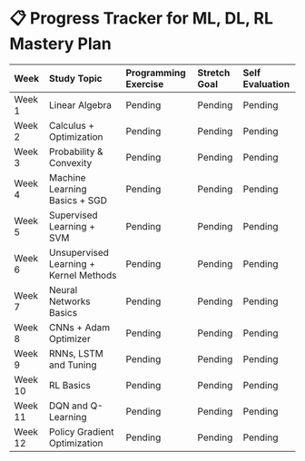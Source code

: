 # 📋 Progress Tracker for ML, DL, RL Mastery Plan

| Week | Study Topic | Programming Exercise | Stretch Goal | Self Evaluation |
|:-----|:------------|:---------------------|:-------------|:----------------|
| Week 1 | Linear Algebra | Pending | Pending | Pending |
| Week 2 | Calculus + Optimization | Pending | Pending | Pending |
| Week 3 | Probability & Convexity | Pending | Pending | Pending |
| Week 4 | Machine Learning Basics + SGD | Pending | Pending | Pending |
| Week 5 | Supervised Learning + SVM | Pending | Pending | Pending |
| Week 6 | Unsupervised Learning + Kernel Methods | Pending | Pending | Pending |
| Week 7 | Neural Networks Basics | Pending | Pending | Pending |
| Week 8 | CNNs + Adam Optimizer | Pending | Pending | Pending |
| Week 9 | RNNs, LSTM and Tuning | Pending | Pending | Pending |
| Week 10 | RL Basics | Pending | Pending | Pending |
| Week 11 | DQN and Q-Learning | Pending | Pending | Pending |
| Week 12 | Policy Gradient Optimization | Pending | Pending | Pending |
